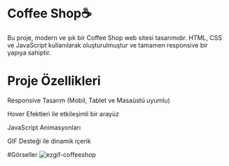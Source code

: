 #  Coffee Shop☕ 
Bu proje, modern ve şık bir Coffee Shop web sitesi tasarımıdır. HTML, CSS ve JavaScript kullanılarak oluşturulmuştur ve tamamen responsive bir yapıya sahiptir.
# Proje Özellikleri
 Responsive Tasarım (Mobil, Tablet ve Masaüstü uyumlu)

 Hover Efektleri ile etkileşimli bir arayüz

 JavaScript Animasyonları

 GIF Desteği ile dinamik içerik

#Görseller 
![ezgif-coffeeshop](https://github.com/user-attachments/assets/ccd5a234-2412-481b-b125-3a3528079d82)
